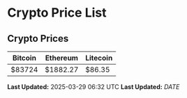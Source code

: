 # Crypto Price List

## Crypto Prices
| Bitcoin | Ethereum | Litecoin |
| ------- | -------- | -------- |
| $83724 | $1882.27 | $86.35 |
**Last Updated:** 2025-03-29 06:32 UTC
**Last Updated:** $DATE$
